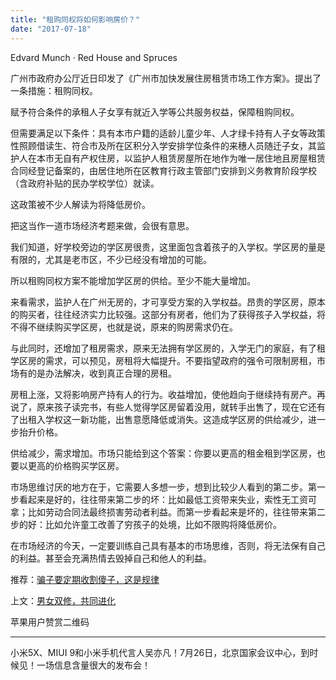 ```yaml
---
title: "租购同权将如何影响房价？"
date: "2017-07-18"
---
```


Edvard Munch · Red House and Spruces

广州市政府办公厅近日印发了《广州市加快发展住房租赁市场工作方案》。提出了一条措施：租购同权。

赋予符合条件的承租人子女享有就近入学等公共服务权益，保障租购同权。

但需要满足以下条件：具有本市户籍的适龄儿童少年、人才绿卡持有人子女等政策性照顾借读生、符合市及所在区积分入学安排学位条件的来穗人员随迁子女，其监护人在本市无自有产权住房，以监护人租赁房屋所在地作为唯一居住地且房屋租赁合同经登记备案的，由居住地所在区教育行政主管部门安排到义务教育阶段学校（含政府补贴的民办学校学位）就读。 

这政策被不少人解读为将降低房价。

把这当作一道市场经济考题来做，会很有意思。

我们知道，好学校旁边的学区房很贵，这里面包含着孩子的入学权。学区房的量是有限的，尤其是老市区，不少已经没有增加的可能。

所以租购同权方案不能增加学区房的供给。至少不能大量增加。

来看需求，监护人在广州无房的，才可享受方案的入学权益。昂贵的学区房，原本的购买者，往往经济实力比较强。这部分有房者，他们为了获得孩子入学权益，将不得不继续购买学区房，也就是说，原来的购房需求仍在。

与此同时，还增加了租房需求，原来无法拥有学区房的，入学无门的家庭，有了租学区房的需求，可以预见，房租将大幅提升。不要指望政府的强令可限制房租，市场有的是办法解决，收到真正合理的房租。

房租上涨，又将影响房产持有人的行为。收益增加，使他趋向于继续持有房产。再说了，原来孩子读完书，有些人觉得学区房留着没用，就转手出售了，现在它还有了出租入学权这一新功能，出售意愿降低或消失。这造成学区房的供给减少，进一步抬升价格。

供给减少，需求增加。市场只能给到这个答案：你要以更高的租金租到学区房，也要以更高的价格购买学区房。

市场思维讨厌的地方在于，它需要人多想一步，想到比较少人看到的第二步。第一步看起来是好的，往往带来第二步的坏：比如最低工资带来失业，索性无工资可拿；比如劳动合同法最终损害劳动者利益。而第一步看起来是坏的，往往带来第二步的好：比如允许童工改善了穷孩子的处境，比如不限购将降低房价。

在市场经济的今天，一定要训练自己具有基本的市场思维，否则，将无法保有自己的利益。甚至会充满热情去毁掉自己和他人的利益。

推荐：[骗子要定期收割傻子，这是规律](http://mp.weixin.qq.com/s?__biz=MjM5NDU0Mjk2MQ==&mid=2651623244&idx=1&sn=a2498e06adb1db6c6a5ed2979acdf56f&chksm=bd7e0b528a098244a7c6ce6df2f79353e08ad1809fe60cf3679bb3df6c30f33608449ee83a2e&scene=21#wechat_redirect)

上文：[男女双修，共同进化](http://mp.weixin.qq.com/s?__biz=MjM5NDU0Mjk2MQ==&mid=2651623268&idx=1&sn=96cf1d2181a259f40c5458cfd961239f&chksm=bd7e0b7a8a09826cbe650f512a2b2bef6457c9b518fd32849d3f01509324e11db8a367f877d3&scene=21#wechat_redirect)

苹果用户赞赏二维码

* * *

小米5X、MIUI 9和小米手机代言人吴亦凡！7月26日，北京国家会议中心，到时候见！一场信息含量很大的发布会！
